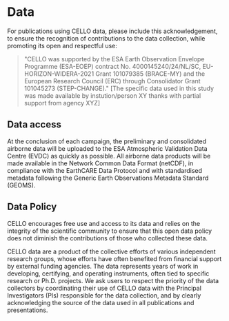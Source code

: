 # Data

For publications using CELLO data, please include this acknowledgement, to ensure the recognition of contributions to the data collection, while promoting its open and respectful use:

> "CELLO was supported by the ESA Earth Observation Envelope Programme (ESA-EOEP) contract No. 4000145240/24/NL/SC, EU-HORIZON-WIDERA-2021 Grant 101079385 (BRACE-MY) and the European Research Council (ERC) through Consolidator Grant 101045273 (STEP-CHANGE)."  [The specific data used in this study was made available by instution/person XY thanks with partial support from agency XYZ]


## Data access

At the conclusion of each campaign, the preliminary and consolidated airborne data will be uploaded to the ESA Atmospheric Validation Data Centre (EVDC) as
quickly as possible. All airborne data products will be made available in the Network Common
Data Format (netCDF), in compliance with the EarthCARE Data Protocol and with standardised
metadata following the Generic Earth Observations Metadata Standard (GEOMS).

## Data Policy

CELLO encourages free use and access to its data and relies on the integrity of the scientific community to ensure that this open data policy does not diminish the contributions of those who collected these data.

CELLO data are a product of the collective efforts of various independent research groups, whose efforts have often benefited from financial support by external funding agencies. The data represents years of work in developing, certifying, and operating instruments, often tied to specific research or Ph.D. projects. We ask users to respect the priority of the data collectors by coordinating their use of CELLO data with the Principal Investigators (PIs) responsible for the data collection, and by clearly acknowledging the source of the data used in all publications and presentations.
